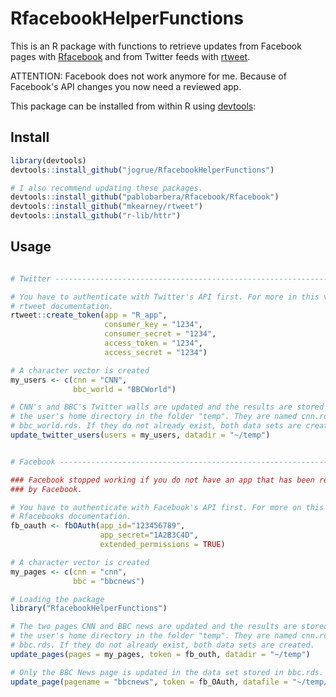 # RfacebookHelperFunctions
This is an R package with functions to retrieve updates from Facebook pages
with [Rfacebook](https://github.com/pablobarbera/Rfacebook/Rfacebook) and from
Twitter feeds with [rtweet](https://github.com/mkearney/rtweet).

ATTENTION: Facebook does not work anymore for me. Because of Facebook's API
changes you now need a reviewed app.

This package can be installed from within R using
[devtools](https://github.com/hadley/devtools):


## Install

```R
library(devtools)
devtools::install_github("jogrue/RfacebookHelperFunctions")

# I also recommend updating these packages.
devtools::install_github("pablobarbera/Rfacebook/Rfacebook")
devtools::install_github("mkearney/rtweet")
devtools::install_github("r-lib/httr")
```



## Usage

```R

# Twitter -----------------------------------------------------------------

# You have to authenticate with Twitter's API first. For more in this visit
# rtweet documentation.
rtweet::create_token(app = "R_app",
                     consumer_key = "1234",
                     consumer_secret = "1234",
                     access_token = "1234",
                     access_secret = "1234")

# A character vector is created
my_users <- c(cnn = "CNN",
              bbc_world = "BBCWorld")

# CNN's and BBC's Twitter walls are updated and the results are stored in
# the user's home directory in the folder "temp". They are named cnn.rds and
# bbc_world.rds. If they do not already exist, both data sets are created.
update_twitter_users(users = my_users, datadir = "~/temp")


# Facebook ----------------------------------------------------------------

### Facebook stopped working if you do not have an app that has been reviewed
### by Facebook.

# You have to authenticate with Facebook's API first. For more on this visit
# Rfacebooks documentation.
fb_oauth <- fbOAuth(app_id="123456789",
                    app_secret="1A2B3C4D",
                    extended_permissions = TRUE)

# A character vector is created
my_pages <- c(cnn = "cnn",
              bbc = "bbcnews")

# Loading the package
library("RfacebookHelperFunctions")

# The two pages CNN and BBC news are updated and the results are stored in
# the user's home directory in the folder "temp". They are named cnn.rds and
# bbc.rds. If they do not already exist, both data sets are created.
update_pages(pages = my_pages, token = fb_outh, datadir = "~/temp")

# Only the BBC News page is updated in the data set stored in bbc.rds.
update_page(pagename = "bbcnews", token = fb_OAuth, datafile = "~/temp/bbc.rds")
```
